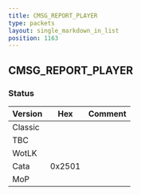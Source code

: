 ```yaml
---
title: CMSG_REPORT_PLAYER
type: packets
layout: single_markdown_in_list
position: 1163
---
```


## CMSG_REPORT_PLAYER

### Status

Version    | Hex        | Comment
---------- | ---------- | ---------- 
Classic    |            |
TBC        |            |
WotLK      |            |
Cata       | 0x2501     |
MoP        |            |